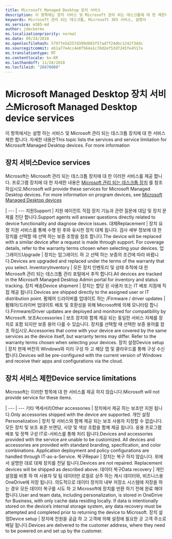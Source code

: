 ```yaml
---
title: Microsoft Managed Desktop 장치 서비스
description: 이 항목에는 장치 서비스 및 Microsoft 관리 되는 데스크톱에 대 한 제한이 나와 있습니다.
keywords: Microsoft 관리 되는 데스크톱, Microsoft 365 서비스, 설명서
ms.service: m365-md
author: jdeckerms
ms.localizationpriority: normal
ms.date: 09/24/2018
ms.openlocfilehash: 579f7e5d257d399d803f57ad7f24dbc1242f3ddc
ms.sourcegitcommit: eb1a77e4cc4e8f564a1c78d2ef53d7245fe4517a
ms.translationtype: MT
ms.contentlocale: ko-KR
ms.lasthandoff: 11/28/2018
ms.locfileid: "26870088"
---
```

# <a name="microsoft-managed-desktop-device-services"></a><span data-ttu-id="8e766-104">Microsoft Managed Desktop 장치 서비스</span><span class="sxs-lookup"><span data-stu-id="8e766-104">Microsoft Managed Desktop device services</span></span>

<span data-ttu-id="8e766-p101">이 항목에서는 설명 하는 서비스 및 Microsoft 관리 되는 데스크톱 장치에 대 한 서비스 제한 합니다. 자세한 내용은</span><span class="sxs-lookup"><span data-stu-id="8e766-p101">This topic lists the services and service limitation for Microsoft Managed Desktop devices. For more information</span></span> 

## <a name="device-services"></a><span data-ttu-id="8e766-107">장치 서비스</span><span class="sxs-lookup"><span data-stu-id="8e766-107">Device services</span></span>

<span data-ttu-id="8e766-p102">Microsoft는 Microsoft 관리 되는 데스크톱 장치에 대 한 이러한 서비스를 제공 합니다. 프로그램 장치에 대 한 자세한 내용은 [Microsoft 관리 되는 데스크톱 장치](device-list.md) 를 참조 하십시오.</span><span class="sxs-lookup"><span data-stu-id="8e766-p102">Microsoft will provide these services for Microsoft Managed Desktop devices. For more information on program devices, see [Microsoft Managed Desktop devices](device-list.md)</span></span>

 | 
 --- | ---
<span data-ttu-id="8e766-110">지원</span><span class="sxs-lookup"><span data-stu-id="8e766-110">Support</span></span> | <span data-ttu-id="8e766-111">지원 에이전트 직접 장치 기능과 관련 질문에 대답 및 장치 문제를 진단 합니다.</span><span class="sxs-lookup"><span data-stu-id="8e766-111">Support agents will answer questions directly related to device functionality and diagnose device issues.</span></span>
<span data-ttu-id="8e766-112">대체</span><span class="sxs-lookup"><span data-stu-id="8e766-112">Replacement</span></span> | <span data-ttu-id="8e766-p103">장치 요청 지원 서비스를 통해 수행 된 후와 유사한 장치 대체 됩니다. 검사 세부 정보에 대 한 장치를 선택할 때 선택 하는 보증 조항을 참조 합니다.</span><span class="sxs-lookup"><span data-stu-id="8e766-p103">The device will be replaced with a similar device after a request is made through support. For coverage details, refer to the warranty terms chosen when selecting your devices.</span></span>
<span data-ttu-id="8e766-115">업그레이드</span><span class="sxs-lookup"><span data-stu-id="8e766-115">Upgrade</span></span> | <span data-ttu-id="8e766-116">장치는 업그레이드 하 고 선택 하는 보증의 조건에 따라 바뀝니다.</span><span class="sxs-lookup"><span data-stu-id="8e766-116">Devices are upgraded and replaced under the terms of the warranty that you select.</span></span>
<span data-ttu-id="8e766-117">Inventory</span><span class="sxs-lookup"><span data-stu-id="8e766-117">Inventory</span></span> | <span data-ttu-id="8e766-118">모든 장치 인벤토리 및 상태 추적에 대 한 Microsoft 관리 되는 데스크톱 관리 포털에서 추적 합니다.</span><span class="sxs-lookup"><span data-stu-id="8e766-118">All devices are tracked in the Microsoft Managed Desktop Admin portal for inventory and status tracking.</span></span>
<span data-ttu-id="8e766-119">장치 배송</span><span class="sxs-lookup"><span data-stu-id="8e766-119">Device shipment</span></span> |   <span data-ttu-id="8e766-120">장치는 할당 된 사용자 또는 IT 배포 지점에 직접 제공 됩니다.</span><span class="sxs-lookup"><span data-stu-id="8e766-120">Devices are shipped directly to the assigned user or IT distribution point.</span></span>
<span data-ttu-id="8e766-121">펌웨어 드라이버를 업데이트 하는 /</span><span class="sxs-lookup"><span data-stu-id="8e766-121">Firmware / driver updates</span></span> | <span data-ttu-id="8e766-122">펌웨어/드라이버 업데이트 배포 및 호환성을 위해 Microsoft에 의해 모니터링 합니다.</span><span class="sxs-lookup"><span data-stu-id="8e766-122">Firmware/Driver updates are deployed and monitored for compatibility by Microsoft.</span></span> 
<span data-ttu-id="8e766-123">보조</span><span class="sxs-lookup"><span data-stu-id="8e766-123">Accessories</span></span> | <span data-ttu-id="8e766-p104">보조 장치와 함께 제공 되는 동일한 서비스 자체를 장치로 포함 되지만 보증 용어 다를 수 있습니다. 장치를 선택할 때 선택한 보증 용어를 참조 하십시오.</span><span class="sxs-lookup"><span data-stu-id="8e766-p104">Accessories that come with your device are covered by the same services as the device itself, but warranty terms may differ. Refer to the warranty terms chosen when selecting your devices.</span></span> 
<span data-ttu-id="8e766-126">장치 설정</span><span class="sxs-lookup"><span data-stu-id="8e766-126">Device setup</span></span>    | <span data-ttu-id="8e766-127">장치 현재 버전의 Windows와 미리 구성 하 고 해당 앱 및 클라우드를 통해 구성 수신 합니다.</span><span class="sxs-lookup"><span data-stu-id="8e766-127">Devices will be pre-configured with the current version of Windows and receive their apps and configurations via the cloud.</span></span> 

## <a name="device-service-limitations"></a><span data-ttu-id="8e766-128">장치 서비스 제한</span><span class="sxs-lookup"><span data-stu-id="8e766-128">Device service limitations</span></span>

<span data-ttu-id="8e766-129">Microsoft는 이러한 항목에 대 한 서비스를 제공 하지 않습니다.</span><span class="sxs-lookup"><span data-stu-id="8e766-129">Microsoft will not provide service for these items.</span></span>

 | 
 --- | ---
<span data-ttu-id="8e766-130">기타 액세서리</span><span class="sxs-lookup"><span data-stu-id="8e766-130">Other accessories</span></span> | <span data-ttu-id="8e766-131">장치에서 제공 하는 보조만 지원 됩니다.</span><span class="sxs-lookup"><span data-stu-id="8e766-131">Only accessories shipped with the device are supported.</span></span>
<span data-ttu-id="8e766-132">개인 설정</span><span class="sxs-lookup"><span data-stu-id="8e766-132">Personalization</span></span> | <span data-ttu-id="8e766-p105">장치 및 서비스와 함께 제공 되는 보조 사용자 지정할 수 없습니다. 모든 장치 및 보조 표준 브랜딩, 사양 및 색상 조합을 함께 제공 됩니다. 응용 프로그램 배포 및 정책 구성 IT로-서비스를 통해 처리 됩니다.</span><span class="sxs-lookup"><span data-stu-id="8e766-p105">Devices and accessories provided with the service are unable to be customized. All devices and accessories are provided with standard branding, specification, and color combinations. Application deployment and policy configurations are handled through IT-as-a-Service.</span></span>
<span data-ttu-id="8e766-136">복구</span><span class="sxs-lookup"><span data-stu-id="8e766-136">Repair</span></span> | <span data-ttu-id="8e766-p106">장치는 복구 하지 않습니다. 위에서 설명한 대로 대체 장치를 전달 됩니다.</span><span class="sxs-lookup"><span data-stu-id="8e766-p106">Devices are not repaired. Replacement devices will be shipped as described above.</span></span>
<span data-ttu-id="8e766-139">데이터 복구</span><span class="sxs-lookup"><span data-stu-id="8e766-139">Data recovery</span></span> | <span data-ttu-id="8e766-p107">개인 설정를 비롯 하 여 사용자 및 팀 데이터만 로컬로 상주 하는 캐시 데이터와, 비즈니스용 OneDrive에 저장 됩니다. 의도적으로 데이터 장치의 내부 저장소 시스템에 저장을 하는 경우 모든 데이터 복구를 시도 하 고 Microsoft에 장치를 반환 하기 전에 완료 해야 합니다.</span><span class="sxs-lookup"><span data-stu-id="8e766-p107">User and team data, including personalization, is stored in OneDrive for Business, with only cache data residing locally. If data is intentionally stored on the device’s internal storage system, any data recovery must be attempted and completed prior to returning the device to Microsoft.</span></span>
<span data-ttu-id="8e766-142">장치 설정</span><span class="sxs-lookup"><span data-stu-id="8e766-142">Device setup</span></span> | <span data-ttu-id="8e766-143">장치에 전원을 공급 하 고 고객에 의해 설정에 필요한 곳 고객 주소로 배달 됩니다.</span><span class="sxs-lookup"><span data-stu-id="8e766-143">Devices are delivered to the customer address, where they need to be powered on and set up by the customer.</span></span>

